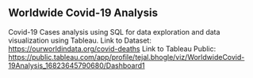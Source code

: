 ## Worldwide Covid-19 Analysis
Covid-19 Cases analysis using SQL for data exploration and data visualization using Tableau.
Link to Dataset: https://ourworldindata.org/covid-deaths
Link to Tableau Public: https://public.tableau.com/app/profile/tejal.bhogle/viz/WorldwideCovid-19Analysis_16823645790680/Dashboard1
